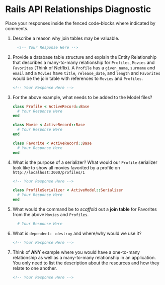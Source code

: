 # Rails API Relationships Diagnostic

Place your responses inside the fenced code-blocks where indicated by comments.

1. Describe a reason why join tables may be valuable.

    ```md
      <!-- Your Response Here -->
    ```

1. Provide a database table structure and explain the Entity Relationship that
  describes a many-to-many relationship for `Profiles`, `Movies` and `Favorites`
  (Think of Netflix). A `Profile` has a `given_name`, `surname` and `email` and
  a `Movies` have `title`, `release_date`, and `length` and `Favorites` would be
  the join table with references to `Movies` and `Profiles`.

    ```md
    <!-- Your Response Here -->
    ```

1. For the above example, what needs to be added to the Model files?

    ```rb
    class Profile < ActiveRecord::Base
      # Your Response Here
    end
    ```

    ```rb
    class Movie < ActiveRecord::Base
      # Your Response Here
    end
    ```

    ```rb
    class Favorite < ActiveRecord::Base
      # Your Response Here
    end
    ```

1. What is the purpose of a serializer? What would our `Profile` serializer look
  like to show all movies favorited by a profile on
  `http://localhost:3000/profiles/1`

    ```md
    <!-- Your Response Here -->
    ```

    ```rb
    class ProfileSerializer < ActiveModel::Serializer
      # Your Response Here
    end
    ```

1. What would the command be to _scaffold_ out a **join table** for Favorites from
  the above `Movies` and `Profiles`.

    ```sh
      # Your Response Here
    ```

1. What is `dependent: :destroy` and where/why would we use it?

    ```md
    <!-- Your Response Here -->
    ```

1. Think of **ANY** example where you would have a one-to-many relationship as well
  as a many-to-many relationship in an application. You only need to list the
  description about the resources and how they relate to one another.

    ```md
    <!-- Your Response Here -->
    ```
